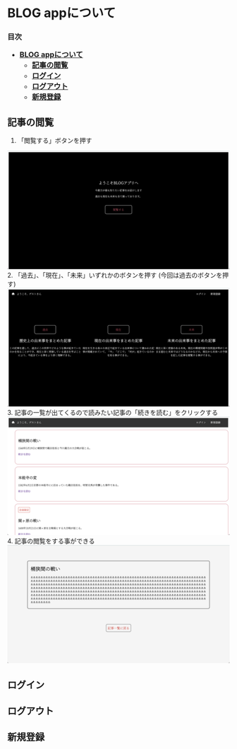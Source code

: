 # BLOG appについて
<h3> 目次

- [BLOG appについて](#blog-appについて)
  - [記事の閲覧](#記事の閲覧)
  - [ログイン](#ログイン)
  - [ログアウト](#ログアウト)
  - [新規登録](#新規登録)

## 記事の閲覧
1. 「閲覧する」ボタンを押す
<img src='images/home.png'>
2. 「過去」、「現在」、「未来」いずれかのボタンを押す (今回は過去のボタンを押す)
<img src='images/list.png'>
3. 記事の一覧が出てくるので読みたい記事の「続きを読む」をクリックする
<img src='images/past_article.png'>
4. 記事の閲覧をする事ができる
<img src='images/article.png'>

## ログイン


## ログアウト


## 新規登録
